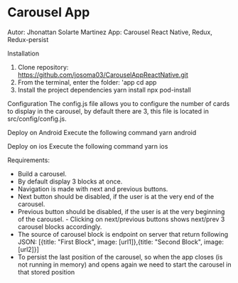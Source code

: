 # Carousel App

Autor: Jhonattan Solarte Martinez
App: Carousel React Native, Redux, Redux-persist

Installation
1. Clone repository:
    https://github.com/josoma03/CarouselAppReactNative.git
2. From the terminal, enter the folder: 'app
    cd app
3. Install the project dependencies
    yarn install
    npx pod-install
    

Configuration
    The config.js file allows you to configure the number of cards to display in the carousel, by default there are 3, this file is located in src/config/config.js.
    
Deploy on Android
    Execute the following command
    yarn android

Deploy on ios
    Execute the following command
    yarn ios


Requirements:
- Build a carousel.
- By default display 3 blocks at once.
- Navigation is made with next and previous buttons.
- Next button should be disabled, if the user is at the very end of the carousel.
- Previous button should be disabled, if the user is at the very beginning of the carousel. - Clicking on next/previous buttons shows next/prev 3 carousel blocks accordingly.
- The source of carousel block is endpoint on server that return following JSON:
  [{title: "First Block", image: [url1]},{title: "Second Block", image: [url2]}]
- To persist the last position of the carousel, so when the app closes (is not running in memory) and opens again we need to start the carousel in that stored position  
